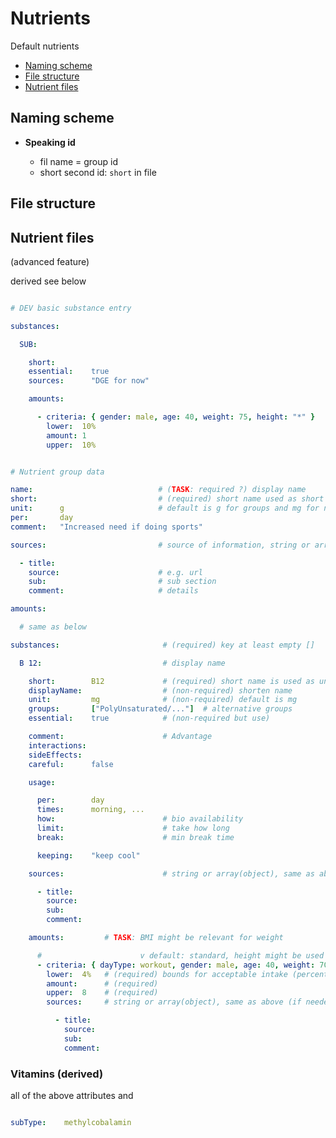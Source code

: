 # Nutrients

Default nutrients

- [Naming scheme](#naming-scheme)
- [File structure](#file-scheme)
- [Nutrient files](#nutrient-files)


Naming scheme
----------------------------------------------------------

- **Speaking id**

  - fil name = group id
  - short second id: `short` in file


File structure
----------------------------------------------------------


Nutrient files
----------------------------------------------------------

(advanced feature)

derived see below

```yaml

# DEV basic substance entry

substances:

  SUB:

    short:        
    essential:    true
    sources:      "DGE for now"

    amounts:

      - criteria: { gender: male, age: 40, weight: 75, height: "*" }
        lower:  10%
        amount: 1
        upper:  10%
```

```yaml

# Nutrient group data

name:                            # (TASK: required ?) display name
short:                           # (required) short name used as short unique id in daily files (file name is alternative id used in code)
unit:      g                     # default is g for groups and mg for nutrients
per:       day
comment:   "Increased need if doing sports"

sources:                         # source of information, string or array(object) (see also below)

  - title: 
    source:                      # e.g. url
    sub:                         # sub section
    comment:                     # details

amounts:

  # same as below

substances:                       # (required) key at least empty []

  B 12:                           # display name

    short:        B12             # (required) short name is used as unique id over all files
    displayName:                  # (non-required) shorten name
    unit:         mg              # (non-required) default is mg
    groups:       ["PolyUnsaturated/..."]  # alternative groups
    essential:    true            # (non-required but use)

    comment:                      # Advantage
    interactions:                 
    sideEffects:                  
    careful:      false

    usage:

      per:        day
      times:      morning, ...
      how:                        # bio availability
      limit:                      # take how long
      break:                      # min break time

      keeping:    "keep cool"

    sources:                      # string or array(object), same as above

      - title:
        source:
        sub:   
        comment:

    amounts:         # TASK: BMI might be relevant for weight

      #                      v default: standard, height might be used to fix weight
      - criteria: { dayType: workout, gender: male, age: 40, weight: 70, height: "*" }  # (required)
        lower:  4%   # (required) bounds for acceptable intake (percent or precise)
        amount:      # (required)
        upper:  8    # (required)
        sources:     # string or array(object), same as above (if needed for being more precise)

          - title:
            source: 
            sub:    
            comment:    
```


### Vitamins (derived)

all of the above attributes and

```yaml

subType:    methylcobalamin
```
